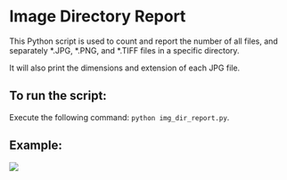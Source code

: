 <h1>Image Directory Report</h1>
<p>This Python script is used to count and report the number of all files, and separately *.JPG, *.PNG, and *.TIFF files in a specific directory.</p>
<p>It will also print the dimensions and extension of each JPG file.</p>
<h2>To run the script:</h2>
<p>Execute the following command: <code>python img_dir_report.py</code>.</p>
<h2>Example:</h2>
<img src="https://github.com/OleksiiPryimak/img_dir_report/assets/149930788/851bd35a-e5a1-4215-aea8-94e6f072d0ed)">
